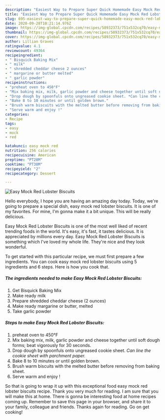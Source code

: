 ```yaml
---
description: "Easiest Way to Prepare Super Quick Homemade Easy Mock Red Lobster Biscuits"
title: "Easiest Way to Prepare Super Quick Homemade Easy Mock Red Lobster Biscuits"
slug: 695-easiest-way-to-prepare-super-quick-homemade-easy-mock-red-lobster-biscuits
date: 2020-09-28T10:21:14.976Z
image: https://img-global.cpcdn.com/recipes/58932373/751x532cq70/easy-mock-red-lobster-biscuits-recipe-main-photo.jpg
thumbnail: https://img-global.cpcdn.com/recipes/58932373/751x532cq70/easy-mock-red-lobster-biscuits-recipe-main-photo.jpg
cover: https://img-global.cpcdn.com/recipes/58932373/751x532cq70/easy-mock-red-lobster-biscuits-recipe-main-photo.jpg
author: Lillian Graves
ratingvalue: 4.1
reviewcount: 49364
recipeingredient:
- " Bisquick Baking Mix"
- " milk"
- " shredded cheddar cheese 2 ounces"
- " margarine or butter melted"
- " garlic powder"
recipeinstructions:
- "preheat oven to 450°F"
- "Mix baking mix, milk, garlic powder and cheese together until soft dough forms; beat vigorously for 30 seconds."
- "Drop dough by spoonfuls onto ungreased cookie sheet. *Can line the cookie sheet with parchment paper.*"
- "Bake 8 to 10 minutes or until golden brown."
- "Brush warm biscuits with the melted butter before removing from baking sheet."
- "Serve warm and enjoy !"
categories:
- Recipe
tags:
- easy
- mock
- red

katakunci: easy mock red 
nutrition: 256 calories
recipecuisine: American
preptime: "PT28M"
cooktime: "PT30M"
recipeyield: "2"
recipecategory: Dessert

---
```



![Easy Mock Red Lobster Biscuits](https://img-global.cpcdn.com/recipes/58932373/751x532cq70/easy-mock-red-lobster-biscuits-recipe-main-photo.jpg)

Hello everybody, I hope you are having an amazing day today. Today, we're going to prepare a special dish, easy mock red lobster biscuits. It is one of my favorites. For mine, I'm gonna make it a bit unique. This will be really delicious.

Easy Mock Red Lobster Biscuits is one of the most well liked of recent trending foods in the world. It's easy, it's fast, it tastes delicious. It is appreciated by millions every day. Easy Mock Red Lobster Biscuits is something which I've loved my whole life. They're nice and they look wonderful.




To get started with this particular recipe, we must first prepare a few ingredients. You can cook easy mock red lobster biscuits using 5 ingredients and 6 steps. Here is how you cook that.

<!--inarticleads1-->

##### The ingredients needed to make Easy Mock Red Lobster Biscuits:

1. Get  Bisquick Baking Mix
1. Make ready  milk
1. Prepare  shredded cheddar cheese (2 ounces)
1. Make ready  margarine or butter, melted
1. Take  garlic powder




<!--inarticleads2-->

##### Steps to make Easy Mock Red Lobster Biscuits:

1. preheat oven to 450°F
1. Mix baking mix, milk, garlic powder and cheese together until soft dough forms; beat vigorously for 30 seconds.
1. Drop dough by spoonfuls onto ungreased cookie sheet. *Can line the cookie sheet with parchment paper.*
1. Bake 8 to 10 minutes or until golden brown.
1. Brush warm biscuits with the melted butter before removing from baking sheet.
1. Serve warm and enjoy !




So that is going to wrap it up with this exceptional food easy mock red lobster biscuits recipe. Thank you very much for reading. I am sure that you will make this at home. There is gonna be interesting food at home recipes coming up. Remember to save this page in your browser, and share it to your family, colleague and friends. Thanks again for reading. Go on get cooking!
